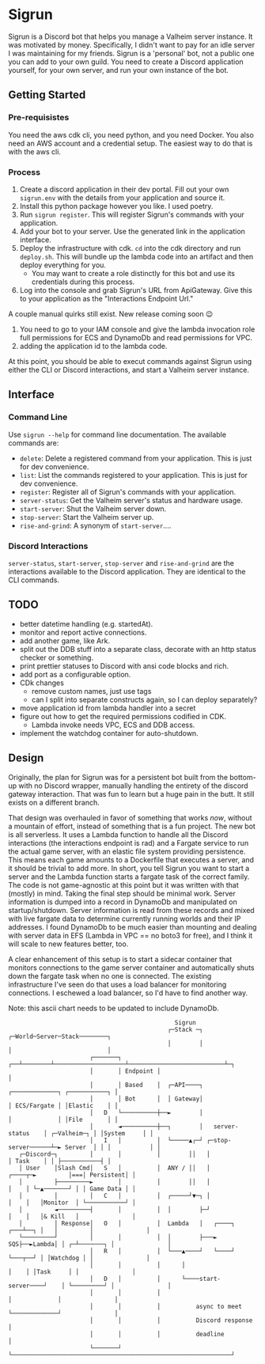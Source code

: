 # Sigrun

Sigrun is a Discord bot that helps you manage a Valheim server instance. It was motivated by money. Specifically, I didn't want to pay for an idle server I was maintaining for my friends. Sigrun is a 'personal' bot, not a public one you can add to your own guild. You need to create a Discord application yourself, for your own server, and run your own instance of the bot.

## Getting Started

### Pre-requisistes

You need the aws cdk cli, you need python, and you need Docker. You also need an AWS account and a credential setup. The easiest way to do that is with the aws cli.

### Process

1. Create a discord application in their dev portal. Fill out your own `sigrun.env` with the details from your application and source it.
2. Install this python package however you like. I used poetry.
3. Run `sigrun register`. This will register Sigrun's commands with your application.
4. Add your bot to your server. Use the generated link in the application interface.
5. Deploy the infrastructure with cdk. `cd` into the cdk directory and run `deploy.sh`. This will bundle up the lambda code into an artifact and then deploy everything for you.
    - You may want to create a role distinctly for this bot and use its credentials during this process.
6. Log into the console and grab Sigrun's URL from ApiGateway. Give this to your application as the "Interactions Endpoint Url."

A couple manual quirks still exist. New release coming soon 😉
1. You need to go to your IAM console and give the lambda invocation role full permissions for ECS and DynamoDb and read permissions for VPC.
2. adding the application id to the lambda code.

At this point, you should be able to execut commands against Sigrun using either the CLI or Discord interactions, and start a Valheim server instance.

## Interface

### Command Line

Use `sigrun --help` for command line documentation. The available commands are:

* `delete`: Delete a registered command from your application. This is just for dev convenience.
* `list`: List the commands registered to your application. This is just for dev convenience.
* `register`: Register all of Sigrun's commands with your application.
* `server-status`: Get the Valheim server's status and hardware usage.
* `start-server`: Shut the Valheim server down.
* `stop-server`: Start the Valheim server up.
* `rise-and-grind`: A synonym of `start-server`....

### Discord Interactions

`server-status`, `start-server`, `stop-server` and `rise-and-grind` are the interactions available to the Discord application. They are identical to the CLI commands.

## TODO

- better datetime handling (e.g. startedAt).
- monitor and report active connections.
- add another game, like Ark.
- split out the DDB stuff into a separate class, decorate with an http status checker or something.
- print prettier statuses to Discord with ansi code blocks and rich.
- add port as a configurable option.
- CDk changes
  - remove custom names, just use tags
  - can I split into separate constructs again, so I can deploy separately?
- move application id from lambda handler into a secret
- figure out how to get the required permissions codified in CDK.
  - Lambda invoke needs VPC, ECS and DDB access.
- implement the watchdog container for auto-shutdown.

## Design

Originally, the plan for Sigrun was for a persistent bot built from the bottom-up with no Discord wrapper, manually handling the entirety of the discord gateway interaction. That was fun to learn but a huge pain in the butt. It still exists on a different branch.

That design was overhauled in favor of something that works _now_, without a mountain of effort, instead of something that is a fun project. The new bot is all serverless. It uses a Lambda function to handle all the Discord interactions (the interactions endpoint is rad) and a Fargate service to run the actual game server, with an elastic file system providing persistence. This means each game amounts to a Dockerfile that executes a server, and it should be trivial to add more. In short, you tell Sigrun you want to start a server and the Lambda function starts a fargate task of the correct family. The code is not game-agnostic at this point but it was written with that (mostly) in mind. Taking the final step should be minimal work. Server information is dumped into a record in DynamoDb and manipulated on startup/shutdown. Server information is read from these records and mixed with live fargate data to determine currently running worlds and their IP addresses. I found DynamoDb to be much easier than mounting and dealing with server data in EFS (Lambda in VPC == no boto3 for free), and I think it will scale to new features better, too.

A clear enhancement of this setup is to start a sidecar container that monitors connections to the game server container and automatically shuts down the fargate task when no one is connected. The existing infrastructure I've seen do that uses a load balancer for monitoring connections. I eschewed a load balancer, so I'd have to find another way.

Note: this ascii chart needs to be updated to include DynamoDb.
```
                                               Sigrun
                                             ┌─Stack ─┐                    ┌─World─Server─Stack────────┐
                                             │        │                    │                           │
                       ┌───────┐          ┌──┴────────┴────────────────────┴───────────────────────────┴─┐
                       │       │ Endpoint │                                                              │
                       │       │ Based    │  ┌─API────┐                    ┌─────────────┐ ┌───────────┐ │
                       │       │ Bot      │  │ Gateway│                    │ ECS/Fargate │ │Elastic    │ │
                       │   D   └──────────┼──►        │                    │             │ │File       │ │
                       │       ◄──────────┼──┐        │   server-status    │ ┌─Valheim─┐ │ │System     │ │
                       │   I   │          │  └─────▲┌─┘ ┌─stop-server──────┴─► Server  │ │ │           │ │
   ┌─Discord─┐         │       │          │        ││   │                    │ Task    │ │ ├───────────┤ │
   │ User    │Slash Cmd│   S   │          │  ANY / ││   │             ┌────┬─►         │===│ Persistent│ │
   │         ├─────────►       │          │        ││   │             │    │ └─▲───────┘ │ │ Game Data │ │
   │         │         │   C   │          │  ┌─────┘▼─┐ │             │    │   │Monitor  │ └───────────┘ │
   │         ◄─────────┤       │          │  │        ├─┘             │    │   │& Kill   │               │
   │         │ Response│   O   │          │  Lambda   │   ┌────┐  ┌───┴──┐ │   │         │               │
   └─────────┘         │       │          │  │        ├───► SQS├──►Lambda│ │ ┌─┴───────┐ │               │
                       │   R   │          │  └───▲────┘   └────┘  └───┬──┘ │ │Watchdog │ │               │
                       │       │          │      │                    │    │ │Task     │ │               │
                       │   D   │          │      └────start-server────┘    │ └─────────┘ │               │
                       │       │          │                                │             │               │
                       │       │          │          async to meet         └─────────────┘               │
                       │       │          │          Discord response                                    │
                       │       │          │          deadline                                            │
                       └───────┘          └──────────────────────────────────────────────────────────────┘
```
